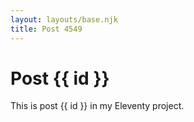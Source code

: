 ```yaml
---
layout: layouts/base.njk
title: Post 4549
---
```


# Post {{ id }}

This is post {{ id }} in my Eleventy project.
